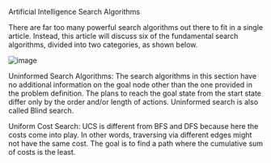 Artificial Intelligence Search Algorithms

There are far too many powerful search algorithms out there to fit in a single article. Instead, this article will discuss six of the fundamental search algorithms, divided into two categories, as shown below. 

![image](https://user-images.githubusercontent.com/60508703/166965416-3192be12-9408-4bf7-870b-5bdc2e1e78cc.png)

Uninformed Search Algorithms: 
The search algorithms in this section have no additional information on the goal node other than the one provided in the problem definition. The plans to reach the goal state from the start state differ only by the order and/or length of actions. Uninformed search is also called Blind search. 

Uniform Cost Search: 
UCS is different from BFS and DFS because here the costs come into play. In other words, traversing via different edges might not have the same cost. The goal is to find a path where the cumulative sum of costs is the least. 
